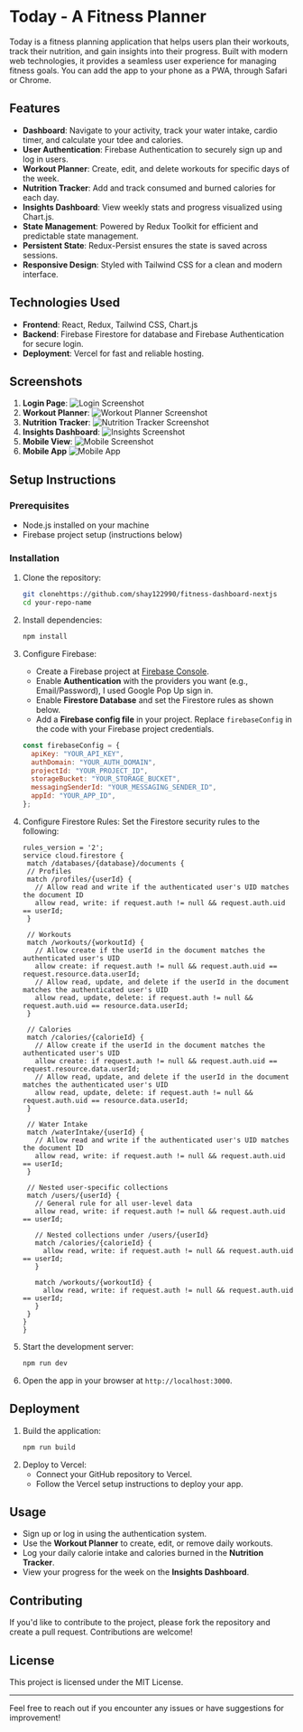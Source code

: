 # Today - A Fitness Planner

Today is a fitness planning application that helps users plan their workouts, track their nutrition, and gain insights into their progress. Built with modern web technologies, it provides a seamless user experience for managing fitness goals.
You can add the app to your phone as a PWA, through Safari or Chrome.

## Features

- **Dashboard**: Navigate to your activity, track your water intake, cardio timer, and calculate your tdee and calories.
- **User Authentication**: Firebase Authentication to securely sign up and log in users.
- **Workout Planner**: Create, edit, and delete workouts for specific days of the week.
- **Nutrition Tracker**: Add and track consumed and burned calories for each day.
- **Insights Dashboard**: View weekly stats and progress visualized using Chart.js.
- **State Management**: Powered by Redux Toolkit for efficient and predictable state management.
- **Persistent State**: Redux-Persist ensures the state is saved across sessions.
- **Responsive Design**: Styled with Tailwind CSS for a clean and modern interface.

## Technologies Used

- **Frontend**: React, Redux, Tailwind CSS, Chart.js
- **Backend**: Firebase Firestore for database and Firebase Authentication for secure login.
- **Deployment**: Vercel for fast and reliable hosting.

## Screenshots

1. **Login Page**: ![Login Screenshot](/public/profile.jpg)
2. **Workout Planner**: ![Workout Planner Screenshot](/public//planner.jpg)
3. **Nutrition Tracker**: ![Nutrition Tracker Screenshot](/public/nutrition.jpg)
4. **Insights Dashboard**: ![Insights Screenshot](/public/insights.jpg)
5. **Mobile View**: ![Mobile Screenshot](/public/mobile.jpg)
6. **Mobile App** ![Mobile App](/public/mobile-app.jpg)

## Setup Instructions

### Prerequisites

- Node.js installed on your machine
- Firebase project setup (instructions below)

### Installation

1. Clone the repository:

   ```bash
   git clonehttps://github.com/shay122990/fitness-dashboard-nextjs
   cd your-repo-name
   ```

2. Install dependencies:

   ```bash
   npm install
   ```

3. Configure Firebase:

   - Create a Firebase project at [Firebase Console](https://console.firebase.google.com/).
   - Enable **Authentication** with the providers you want (e.g., Email/Password), I used Google Pop Up sign in.
   - Enable **Firestore Database** and set the Firestore rules as shown below.
   - Add a **Firebase config file** in your project. Replace `firebaseConfig` in the code with your Firebase project credentials.

   ```javascript
   const firebaseConfig = {
     apiKey: "YOUR_API_KEY",
     authDomain: "YOUR_AUTH_DOMAIN",
     projectId: "YOUR_PROJECT_ID",
     storageBucket: "YOUR_STORAGE_BUCKET",
     messagingSenderId: "YOUR_MESSAGING_SENDER_ID",
     appId: "YOUR_APP_ID",
   };
   ```

4. Configure Firestore Rules:
   Set the Firestore security rules to the following:

   ```
   rules_version = '2';
   service cloud.firestore {
    match /databases/{database}/documents {
    // Profiles
    match /profiles/{userId} {
      // Allow read and write if the authenticated user's UID matches the document ID
      allow read, write: if request.auth != null && request.auth.uid == userId;
    }

    // Workouts
    match /workouts/{workoutId} {
      // Allow create if the userId in the document matches the authenticated user's UID
      allow create: if request.auth != null && request.auth.uid == request.resource.data.userId;
      // Allow read, update, and delete if the userId in the document matches the authenticated user's UID
      allow read, update, delete: if request.auth != null && request.auth.uid == resource.data.userId;
    }

    // Calories
    match /calories/{calorieId} {
      // Allow create if the userId in the document matches the authenticated user's UID
      allow create: if request.auth != null && request.auth.uid == request.resource.data.userId;
      // Allow read, update, and delete if the userId in the document matches the authenticated user's UID
      allow read, update, delete: if request.auth != null && request.auth.uid == resource.data.userId;
    }

    // Water Intake
    match /waterIntake/{userId} {
      // Allow read and write if the authenticated user's UID matches the document ID
      allow read, write: if request.auth != null && request.auth.uid == userId;
    }

    // Nested user-specific collections
    match /users/{userId} {
      // General rule for all user-level data
      allow read, write: if request.auth != null && request.auth.uid == userId;

      // Nested collections under /users/{userId}
      match /calories/{calorieId} {
        allow read, write: if request.auth != null && request.auth.uid == userId;
      }

      match /workouts/{workoutId} {
        allow read, write: if request.auth != null && request.auth.uid == userId;
      }
    }
   }
   }

   ```

5. Start the development server:

   ```bash
   npm run dev
   ```

6. Open the app in your browser at `http://localhost:3000`.

## Deployment

1. Build the application:
   ```bash
   npm run build
   ```
2. Deploy to Vercel:
   - Connect your GitHub repository to Vercel.
   - Follow the Vercel setup instructions to deploy your app.

## Usage

- Sign up or log in using the authentication system.
- Use the **Workout Planner** to create, edit, or remove daily workouts.
- Log your daily calorie intake and calories burned in the **Nutrition Tracker**.
- View your progress for the week on the **Insights Dashboard**.

## Contributing

If you'd like to contribute to the project, please fork the repository and create a pull request. Contributions are welcome!

## License

This project is licensed under the MIT License.

---

Feel free to reach out if you encounter any issues or have suggestions for improvement!

